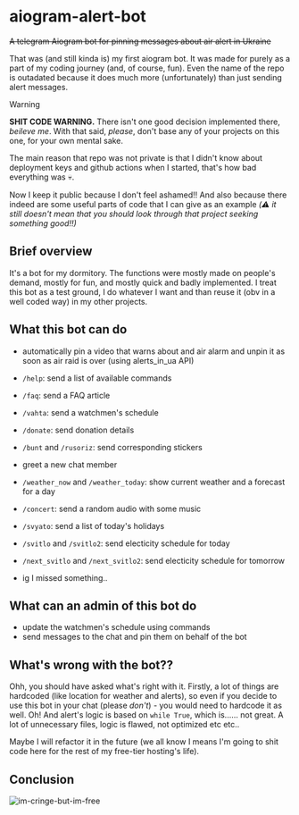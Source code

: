 # aiogram-alert-bot

~~A telegram Aiogram bot for pinning messages about air alert in Ukraine~~

That was (and still kinda is) my first aiogram bot. It was made for purely as a part of my coding journey (and, of course, fun). Even the name of the repo is outadated because it does much more (unfortunately) than just sending alert messages.

> [!WARNING]
> **SHIT CODE WARNING.** There isn't one good decision implemented there, *beileve me*. With that said, *please*, don't base any of your projects on this one, for your own mental sake.

The main reason that repo was not private is that I didn't know about deployment keys and github actions when I started, that's how bad everything was :skull:.

Now I keep it public because I don't feel ashamed!! And also because there indeed are some useful parts of code that I can give as an example *(:warning: it still doesn't mean that you should look through that project seeking something good!!)*

## Brief overview

It's a bot for my dormitory. The functions were mostly made on people's demand, mostly for fun, and mostly quick and badly implemented. I treat this bot as a test ground, I do whatever I want and than reuse it (obv in a well coded way) in my other projects.

## What this bot can do

- automatically pin a video that warns about and air alarm and unpin it as soon as air raid is over (using alerts_in_ua API)

- `/help`: send a list of available commands
- `/faq`: send a FAQ article
- `/vahta`: send a watchmen's schedule
- `/donate`: send  donation details
- `/bunt` and `/rusoriz`: send corresponding stickers
- greet a new chat member
- `/weather_now` and `/weather_today`: show current weather and a forecast for a day
- `/concert`: send a random audio with some music
- `/svyato`: send a list of today's holidays
- `/svitlo` and `/svitlo2`: send electicity schedule for today
- `/next_svitlo` and `/next_svitlo2`: send electicity schedule for tomorrow
- ig I missed something..

## What can an admin of this bot do

- update the watchmen's schedule using commands
- send messages to the chat and pin them on behalf of the bot

## What's wrong with the bot??

Ohh, you should have asked what's right with it. Firstly, a lot of things are hardcoded (like location for weather and alerts), so even if you decide to use this bot in your chat (please *don't*) - you would need to hardcode it as well. Oh! And alert's logic is based on `while True`, which is...... not great. A lot of unnecessary files, logic is flawed, not optimized etc etc..

Maybe I will refactor it in the future (we all know I means I'm going to shit code here for the rest of my free-tier hosting's life).

## Conclusion

![im-cringe-but-im-free](https://i.kym-cdn.com/entries/icons/original/000/047/915/thumb-cringe.png)
